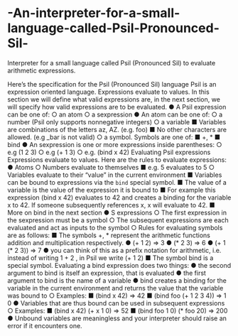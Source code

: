# -An-interpreter-for-a-small-language-called-Psil-Pronounced-Sil-
Interpreter for a small language called Psil (Pronounced Sil) to evaluate arithmetic expressions.

Here’s the specification for the Psil (Pronounced Sil) language
Psil is an expression oriented language. Expressions evaluate to values.
In this section we will define what valid expressions are, in the next section, we will specify
how valid expressions are to be evaluated.
● A Psil expression can be one of:
○ an atom
○ a sexpression
● An atom can be one of:
○ a number (Psil only supports nonnegative integers)
○ a variable
■ Variables are combinations of the letters az, AZ. (e.g. foo)
■ No other characters are allowed. (e.g _bar is not valid)
○ a symbol. Symbols are one of:
■ +, *
■ bind
● An sexpression is one or more expressions inside parentheses:
○ e.g (1 2 3)
○ e.g (+ 1 3)
○ e.g. (bind x 42)
Evaluating Psil expressions
Expressions evaluate to values. Here are the rules to evaluate expressions:
● Atoms
○ Numbers evaluate to themselves
■ e.g. 5 evaluates to 5
○ Variables evaluate to their “value” in the current environment
■ Variables can be bound to expressions via the `bind` special symbol.
■ The value of a variable is the value of the expression it is bound to
■ For example this expression (bind x 42) evaluates to 42 and creates a
binding for the variable x to 42. If someone subsequently references x, x
will evaluate to 42.
■ More on bind in the next section
● S expressions
○ The first expression in the sexpression must be a symbol
○ The subsequent expressions are each evaluated and act as inputs to the symbol
○ Rules for evaluating symbols are as follows:
■ The symbols +, * represent the arithmetic functions addition and
multiplication respectively.
● (+ 1 2) => 3
● (* 2 3) => 6
● (+ 1 (* 2 3)) => 7
● you can think of this as a prefix notation for arithmetic, i.e. instead
of writing 1 + 2 , in Psil we write (+ 1 2)
■ The symbol bind is a special symbol. Evaluating a bind expression does
two things:
● the second argument to bind is itself an expression, that is
evaluated
● the first argument to bind is the name of a variable
● bind creates a binding for the variable in the current environment
and returns the value that the variable was bound to
○ Examples:
■ (bind x 42) => 42
■ (bind foo (+ 1 2 3 4)) => 1 0
● Variables that are thus bound can be used in subsequent
expressions
○ Examples:
■ (bind x 42) (+ x 1 0) => 52
■ (bind foo 1 0) (* foo 20) => 200
● Unbound variables are meaningless and your interpreter should
raise an error if it encounters one.
